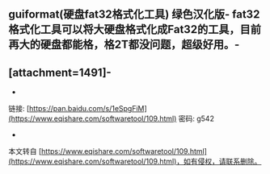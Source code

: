 guiformat(硬盘fat32格式化工具) 绿色汉化版-
fat32格式化工具可以将大硬盘格式化成Fat32的工具，目前再大的硬盘都能格，格2T都没问题，超级好用。-
-
\[attachment=1491\]-
-
-
链接: [https://pan.baidu.com/s/1eSpgFiM](https://www.eqishare.com/softwaretool/109.html) 密码: g542

-

本文转自 [https://www.eqishare.com/softwaretool/109.html](https://www.eqishare.com/softwaretool/109.html)，如有侵权，请联系删除。